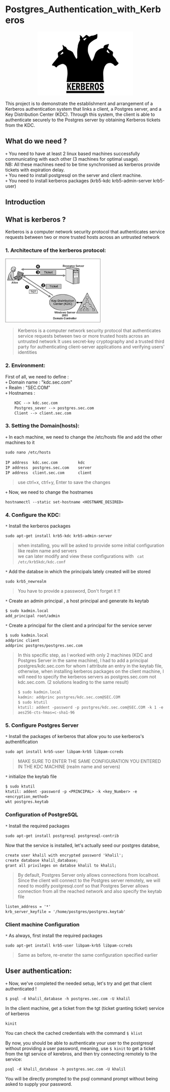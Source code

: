 # Postgres_Authentication_with_Kerberos

<p align="center">
<img src="https://github.com/khalilsellamii/kerberos-with-postgres/blob/main/kerberos_icon.gif" alt="Alt text" width="300" height="200">
</p>


This project is to demonstrate the establishment and arrangement of a Kerberos authentication system that links a client, a Postgres server, and a Key Distribution Center (KDC). Through this system, the client is able to authenticate securely to the Postgres server by obtaining Kerberos tickets from the KDC.

## What do we need ?

`+` You need to have at least 2 linux based machines successfully communicating with each other (3 machines for optimal usage).  
NB: All these machines need to be time synchronised as kerberos provide tickets with expiration delay.  
`+` You need to install postgresql on the server and client machine.  
`+` You need to install kerberos packages (krb5-kdc krb5-admin-server krb5-user)

## Introduction

## What is kerberos ?
Kerberos is a computer network security protocol that authenticates service requests between two or more trusted hosts across an untrusted network

### 1. Architecture of the kerberos protocol:

<img src="https://github.com/khalilsellamii/kerberos-with-postgres/blob/main/kerberos_architecture.png" alt="Alt text" width="300" height="200">

> Kerberos is a computer network security protocol that authenticates service requests between two or more trusted hosts across an untrusted network
> It uses secret-key cryptography and a trusted third party for authenticating client-server applications and verifying users' identities

### 2. Environment:
First of all, we need to define :  
  `+` Domain name : "kdc.sec.com"  
  `+` Realm : "SEC.COM"  
  `+` Hostnames :   
  
        KDC --> kdc.sec.com  
        Postgres_sever --> postgres.sec.com  
        Client --> client.sec.com  
       
### 3. Setting the Domain(hosts):
`+` In each machine, we need to change the /etc/hosts file and add the other machines to it

```
sudo nano /etc/hosts

IP address  kdc.sec.com         kdc
IP address  postgres.sec.com    server
IP address  client.sec.com      client
```
> use ctrl+x, ctrl+y, Enter to save the changes

`+` Now, we need to change the hostnames
```
hostnamectl --static set-hostname <HOSTNAME_DESIRED>
```

### 4. Configure the KDC:

`*` Install the kerberos packages
```
sudo apt-get install krb5-kdc krb5-admin-server
```
> when installing, you will be asked to provide some initial configuration like realm name and servers  
> we can later modify and view these configurations with ``` cat /etc/krb5kdc/kdc.conf```

`*` Add the databse in which the principals lately created will be stored
```
sudo krb5_newrealm
```
> You have to provide a password, Don't forget it !!

`*` Create an admin principal , a host principal and generate its keytab
```
$ sudo kadmin.local 
add_principal root/admin
```
`*` Create a principal for the client and a principal for the service server
```
$ sudo kadmin.local
addprinc client
addprinc postgres/postgres.sec.com
```
> In this specific step, as I worked with only 2 machines (KDC and Postgres Server in the same machine), I had to add a principal postgres/kdc.sec.com for whom I attribute an entry in the keytab file, otherwise, when installing kerberos packages on the client machine, I will need to specify the kerberos servers as postgres.sec.com not kdc.sec.com. (2 solutions leading to the same result)
> ```
> $ sudo kadmin.local
> kadmin: addprinc postgres/kdc.sec.com@SEC.COM 
> $ sudo ktutil
> ktutil: addent -password -p postgres/kdc.sec.com@SEC.COM -k 1 -e aes256-cts-hmas=c-sha1-96
> ```

### 5. Configure Postgres Server

`*` Install the packages of kerberos that allow you to use kerberos's authentification 
```
sudo apt install krb5-user libpam-krb5 libpam-ccreds
```

> MAKE SURE TO ENTER THE SAME CONFIGURATION YOU ENTERED IN THE KDC MACHINE (realm name and servers)

`*` initialize the keytab file
```
$ sudo ktutil
ktutil: addent -password -p <PRINCIPAL> -k <key_Number> -e <encryption_method>
wkt postgres.keytab
```


### Configuration of PostgreSQL

`*` Install the required packages
```
sudo apt-get install postgresql postgresql-contrib
```
Now that the service is installed, let's actually seed our postgres databse,
```
create user khalil with encrypted password 'khalil';  
create database khalil_database;  
grant all privileges on databse khalil to khalil;  
```

> By default, Postgres Server only allows connections from localhost. Since the client will connect to the Postgres server remotely, we will need to modify postgresql.conf so that Postgres Server allows connection from all the reached network and also specify the keytab file
```
listen_address = '*'
krb_server_keyfile = '/home/postgres/postgres.keytab'
``` 
### Client machine Configuration

`*` As always, first install the required packages
```
sudo apt-get install krb5-user libpam-krb5 libpam-ccreds
```
> Same as before, re-eneter the same configuration specified earlier

## User authentication:
`+` Now, we've completed the needed setup, let's try and get that client authenticated !
```
$ psql -d khalil_database -h postgres.sec.com -U khalil 
```

In the client machine, get a ticket from the tgt (ticket granting ticket) service of kerberos
```
kinit
```
You can check the cached credentials with the command ```$ klist ```


By now, you should be able to authenticate your user to the postgresql without providing a user password, meaning, use ```$ kinit``` to get a ticket from the tgt service of kerebros, and then try connecting remotely to the service:
```
psql -d khalil_database -h postgres.sec.com -U khalil
```
You will be directly prompted to the psql command prompt without being asked to supply your password.




































